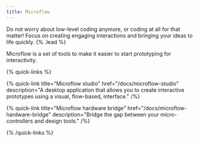 ```yaml
---
title: Microflow
---
```


Do not worry about low-level coding anymore, or coding at all for that matter! Focus on creating engaging interactions and bringing your ideas to life quickly. {% .lead %}

Microflow is a set of tools to make it easier to start prototyping for interactivity.

{% quick-links %}

{% quick-link title="Microflow studio" href="/docs/microflow-studio" description="A desktop application that allows you to create interactive prototypes using a visual, flow-based, interface." /%}

{% quick-link title="Microflow hardware bridge" href="/docs/microflow-hardware-bridge" description="Bridge the gap between your micro-controllers and design tools." /%}

{% /quick-links %}
